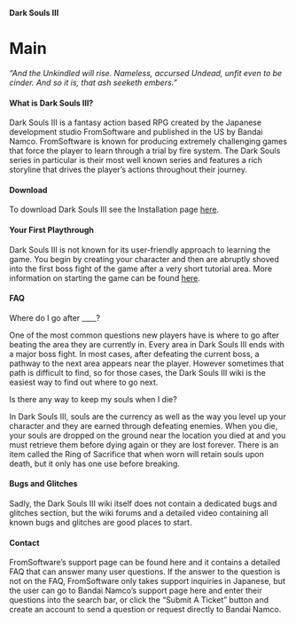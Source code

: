 **Dark Souls III**

Main
===================

*“And the Unkindled will rise. Nameless, accursed Undead, unfit even to be cinder. And so it is, that ash seeketh embers.”*

#### What is Dark Souls III?

Dark Souls III is a fantasy action based RPG created by the Japanese development studio FromSoftware and published in the US by Bandai Namco. FromSoftware is known for producing extremely challenging games that force the player to learn through a trial by fire system. The Dark Souls series in particular is their most well known series and features a rich storyline that drives the player’s actions throughout their journey.

#### Download

To download Dark Souls III see the Installation page [here](install.md).

#### Your First Playthrough

Dark Souls III is not known for its user-friendly approach to learning the game. You begin by creating your character and then are abruptly shoved into the first boss fight of the game after a very short tutorial area. More information on starting the game can be found [here](start_game.md).

#### FAQ

Where do I go after ____?

One of the most common questions new players have is where to go after beating the area they are currently in. Every area in Dark Souls III ends with a major boss fight. In most cases, after defeating the current boss, a pathway to the next area appears near the player. However sometimes that path is difficult to find, so for those cases, the Dark Souls III wiki is the easiest way to find out where to go next.

Is there any way to keep my souls when I die?

In Dark Souls III, souls are the currency as well as the way you level up your character and they are earned through defeating enemies. When you die, your souls are dropped on the ground near the location you died at and you must retrieve them before dying again or they are lost forever. There is an item called the Ring of Sacrifice that when worn will retain souls upon death, but it only has one use before breaking.


#### Bugs and Glitches

Sadly, the Dark Souls III wiki itself does not contain a dedicated bugs and glitches section, but the wiki forums and a detailed video containing all known bugs and glitches are good places to start.

#### Contact

FromSoftware’s support page can be found here and it contains a detailed FAQ that can answer many user questions. If the answer to the question is not on the FAQ, FromSoftware only takes support inquiries in Japanese, but the user can go to Bandai Namco’s support page here and enter their questions into the search bar, or click the “Submit A Ticket” button and create an account to send a question or request directly to Bandai Namco.
